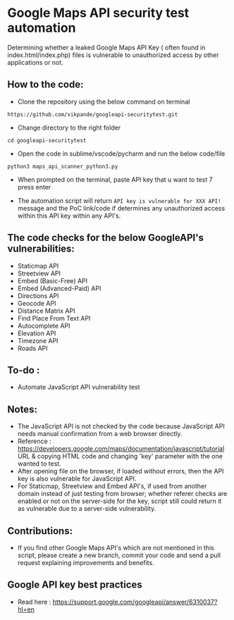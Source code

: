 # Google Maps API security test automation
Determining whether a leaked Google Maps API Key ( often found in index.html/index.php) files is vulnerable to unauthorized access by other applications or not.  

## How to the code:
- Clone the repository using the below command on terminal

```
https://github.com/vikpande/googleapi-securitytest.git
```
- Change directory to the right folder 

```
cd googleapi-securitytest
```

- Open the code in sublime/vscode/pycharm and run the below code/file

```
python3 maps_api_scanner_python3.py
```

- When prompted on the terminal, paste API key that u want to test 7 press enter

- The automation script will return `API key is vulnerable for XXX API!` message and the PoC link/code if determines any unauthorized access within this API key within any API's.

## The code checks for the below GoogleAPI's vulnerabilities:
- Staticmap API
- Streetview API
- Embed (Basic-Free) API
- Embed (Advanced-Paid) API
- Directions API
- Geocode API
- Distance Matrix API
- Find Place From Text API
- Autocomplete API
- Elevation API
- Timezone API
- Roads API

## To-do : 
- Automate JavaScript API vulnerability test

## Notes:
- The JavaScript API is not checked by the code because JavaScript API needs manual confirmation from a web browser directly.
- Reference : https://developers.google.com/maps/documentation/javascript/tutorial URL & copying HTML code and changing 'key' parameter with the one wanted to test. 
- After opening file on the browser, if loaded without errors, then the API key is also vulnerable for JavaScript API.
- For Staticmap, Streetview and Embed API's, if used from another domain instead of just testing from browser; whether referer checks are enabled or not on the server-side for the key, script still could return it as vulnerable due to a server-side vulnerability. 

## Contributions:
- If you find other Google Maps API's which are not mentioned in this script, please create a new branch, commit your code and send a pull request explaining improvements and benefits.

## Google API key best practices
- Read here : https://support.google.com/googleapi/answer/6310037?hl=en 
